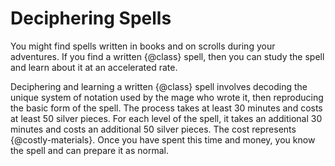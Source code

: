 # Deciphering Spells
You might find spells written in books and on scrolls during your adventures.
If you find a written {@class} spell, then you can study the spell and learn about it at an accelerated rate.

Deciphering and learning a written {@class} spell involves decoding the unique system of notation used by the mage who wrote it, then reproducing the basic form of the spell.
The process takes at least 30 minutes and costs at least 50 silver pieces.
For each level of the spell, it takes an additional 30 minutes and costs an additional 50 silver pieces.
The cost represents {@costly-materials}.
Once you have spent this time and money, you know the spell and can prepare it as normal.
